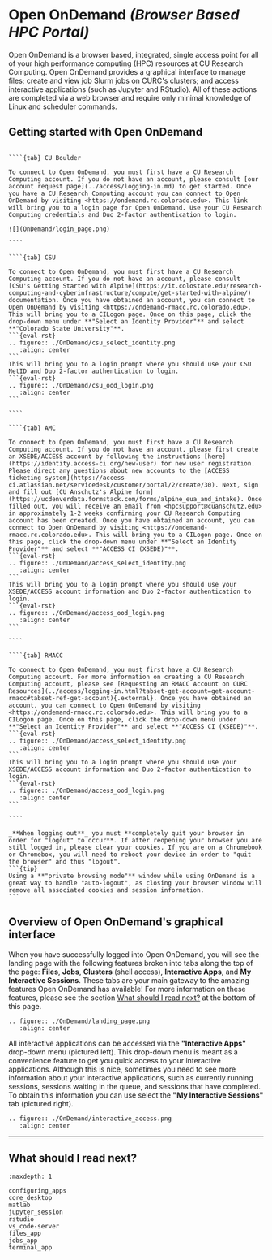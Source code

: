 # Open OnDemand _(Browser Based HPC Portal)_

Open OnDemand is a browser based, integrated, single access point for all of your high performance computing (HPC) resources at CU Research Computing. Open OnDemand provides a graphical interface to manage files; create and view job Slurm jobs on CURC's clusters; and access interactive applications (such as Jupyter and RStudio). All of these actions are completed via a web browser and require only minimal knowledge of Linux and scheduler commands.

## Getting started with Open OnDemand

`````{tabs}

````{tab} CU Boulder

To connect to Open OnDemand, you must first have a CU Research Computing account. If you do not have an account, please consult [our account request page](../access/logging-in.md) to get started. Once you have a CU Research Computing account you can connect to Open OnDemand by visiting <https://ondemand.rc.colorado.edu>. This link will bring you to a login page for Open OnDemand. Use your CU Research Computing credentials and Duo 2-factor authentication to login.

![](OnDemand/login_page.png)

````

````{tab} CSU

To connect to Open OnDemand, you must first have a CU Research Computing account. If you do not have an account, please consult [CSU's Getting Started with Alpine](https://it.colostate.edu/research-computing-and-cyberinfrastructure/compute/get-started-with-alpine/) documentation. Once you have obtained an account, you can connect to Open OnDemand by visiting <https://ondemand-rmacc.rc.colorado.edu>. This will bring you to a CILogon page. Once on this page, click the drop-down menu under **"Select an Identity Provider"** and select **"Colorado State University"**. 
```{eval-rst}
.. figure:: ./OnDemand/csu_select_identity.png
   :align: center
```
This will bring you to a login prompt where you should use your CSU NetID and Duo 2-factor authentication to login. 
```{eval-rst}
.. figure:: ./OnDemand/csu_ood_login.png
   :align: center
```

````

````{tab} AMC

To connect to Open OnDemand, you must first have a CU Research Computing account. If you do not have an account, please first create an XSEDE/ACCESS account by following the instructions [here](https://identity.access-ci.org/new-user) for new user registration. Please direct any questions about new accounts to the [ACCESS ticketing system](https://access-ci.atlassian.net/servicedesk/customer/portal/2/create/30). Next, sign and fill out [CU Anschutz's Alpine form](https://ucdenverdata.formstack.com/forms/alpine_eua_and_intake). Once filled out, you will receive an email from <hpcsupport@cuanschutz.edu> in approximately 1-2 weeks confirming your CU Research Computing account has been created. Once you have obtained an account, you can connect to Open OnDemand by visiting <https://ondemand-rmacc.rc.colorado.edu>. This will bring you to a CILogon page. Once on this page, click the drop-down menu under **"Select an Identity Provider"** and select **"ACCESS CI (XSEDE)"**. 
```{eval-rst}
.. figure:: ./OnDemand/access_select_identity.png
   :align: center
```
This will bring you to a login prompt where you should use your XSEDE/ACCESS account information and Duo 2-factor authentication to login. 
```{eval-rst}
.. figure:: ./OnDemand/access_ood_login.png
   :align: center
```

````

````{tab} RMACC

To connect to Open OnDemand, you must first have a CU Research Computing account. For more information on creating a CU Research Computing account, please see [Requesting an RMACC Account on CURC Resources](../access/logging-in.html?tabset-get-account=get-account-rmacc#tabset-ref-get-account){.external}. Once you have obtained an account, you can connect to Open OnDemand by visiting <https://ondemand-rmacc.rc.colorado.edu>. This will bring you to a CILogon page. Once on this page, click the drop-down menu under **"Select an Identity Provider"** and select **"ACCESS CI (XSEDE)"**. 
```{eval-rst}
.. figure:: ./OnDemand/access_select_identity.png
   :align: center
```
This will bring you to a login prompt where you should use your XSEDE/ACCESS account information and Duo 2-factor authentication to login. 
```{eval-rst}
.. figure:: ./OnDemand/access_ood_login.png
   :align: center
```

````
`````

````{important}
_**When logging out**_ you must **completely quit your browser in order for "logout" to occur**. If after reopening your browser you are still logged in, please clear your cookies. If you are on a Chromebook or Chromebox, you will need to reboot your device in order to "quit the browser" and thus "logout".  
```{tip}
Using a **"private browsing mode"** window while using OnDemand is a great way to handle "auto-logout", as closing your browser window will remove all associated cookies and session information. 
```
````

## Overview of Open OnDemand's graphical interface 

When you have successfully logged into Open OnDemand, you will see the landing page with the following features broken into tabs along the top of the page: __Files__, __Jobs__, __Clusters__ (shell access), __Interactive Apps__, and __My Interactive Sessions__. These tabs are your main gateway to the amazing features Open OnDemand has available! For more information on these features, please see the section [What should I read next?](#what-should-i-read-next) at the bottom of this page. 
```{eval-rst}
.. figure:: ./OnDemand/landing_page.png
   :align: center
```
All interactive applications can be accessed via the **"Interactive Apps"** drop-down menu (pictured left). This drop-down menu is meant as a convenience feature to get you quick access to your interactive applications. Although this is nice, sometimes you need to see more information about your interactive applications, such as currently running sessions, sessions waiting in the queue, and sessions that have completed. To obtain this information you can use select the **"My Interactive Sessions"** tab (pictured right).
```{eval-rst}
.. figure:: ./OnDemand/interactive_access.png
   :align: center
```

---

## What should I read next? 

```{toctree}
:maxdepth: 1

configuring_apps
core_desktop
matlab
jupyter_session
rstudio
vs_code-server
files_app
jobs_app
terminal_app

```
